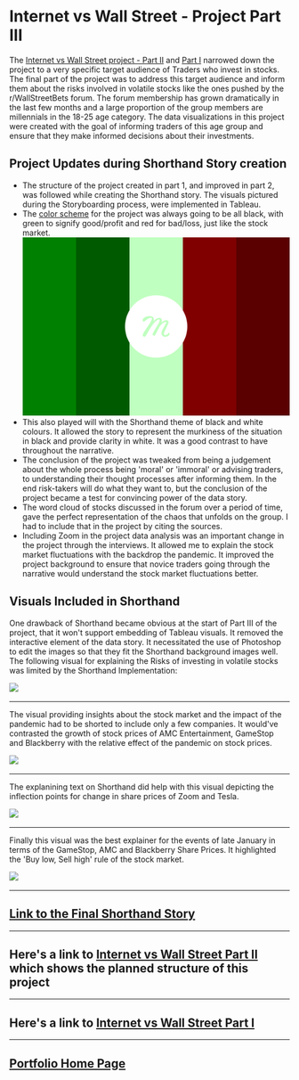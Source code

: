 # Internet vs Wall Street - Project Part III

The [Internet vs Wall Street project - Part II](https://murlis97.github.io/portfolio-viz/storyboard.html) and [Part I](https://murlis97.github.io/portfolio-viz/final_project_mjsharma.html) narrowed down the project to a very specific target audience of Traders who invest in stocks. The final part of the project was to address this target audience and inform them about the risks involved in volatile stocks like the ones pushed by the r/WallStreetBets forum. The forum membership has grown dramatically in the last few months and a large proportion of the group members are millennials in the 18-25 age category. The data visualizations in this project were created with the goal of informing traders of this age group and ensure that they make informed decisions about their investments. 

## Project Updates during Shorthand Story creation
- The structure of the project created in part 1, and improved in part 2, was followed while creating the Shorthand story. The visuals pictured during the Storyboarding process, were implemented in Tableau.
- The [color scheme](https://colors.muz.li/palette/008000/005a00/bfffbf/800000/5a0000) for the project was always going to be all black, with green to signify good/profit and red for bad/loss, just like the stock market. 
![Alt text](./images/muzli.svg)
- This also played will with the Shorthand theme of black and white colours. It allowed the story to represent the murkiness of the situation in black and provide clarity in white. It was a good contrast to have throughout the narrative.
- The conclusion of the project was tweaked from being a judgement about the whole process being 'moral' or 'immoral' or advising traders, to understanding their thought processes after informing them. In the end risk-takers will do what they want to, but the conclusion of the project became a test for convincing power of the data story. 
- The word cloud of stocks discussed in the forum over a period of time, gave the perfect representation of the chaos that unfolds on the group. I had to include that in the project by citing the sources. 
- Including Zoom in the project data analysis was an important change in the project through the interviews. It allowed me to explain the stock market fluctuations with the backdrop the pandemic. It improved the project background to ensure that novice traders going through the narrative would understand the stock market fluctuations better.

## Visuals Included in Shorthand
One drawback of Shorthand became obvious at the start of Part III of the project, that it won't support embedding of Tableau visuals. It removed the interactive element of the data story. It necessitated the use of Photoshop to edit the images so that they fit the Shorthand background images well. The following visual for explaining the Risks of investing in volatile stocks was limited by the Shorthand Implementation:

<div class='tableauPlaceholder' id='viz1616020241850' style='position: relative'>
   <noscript><a href='#'><img alt=' ' src='https:&#47;&#47;public.tableau.com&#47;static&#47;images&#47;GM&#47;GMEViz&#47;Dashboard1&#47;1_rss.png' style='border: none' /></a></noscript>
   <object class='tableauViz'  style='display:none;'>
      <param name='host_url' value='https%3A%2F%2Fpublic.tableau.com%2F' />
      <param name='embed_code_version' value='3' />
      <param name='site_root' value='' />
      <param name='name' value='GMEViz&#47;Dashboard1' />
      <param name='tabs' value='no' />
      <param name='toolbar' value='yes' />
      <param name='static_image' value='https:&#47;&#47;public.tableau.com&#47;static&#47;images&#47;GM&#47;GMEViz&#47;Dashboard1&#47;1.png' />
      <param name='animate_transition' value='yes' />
      <param name='display_static_image' value='yes' />
      <param name='display_spinner' value='yes' />
      <param name='display_overlay' value='yes' />
      <param name='display_count' value='yes' />
      <param name='language' value='en' />
   </object>
</div>
<script type='text/javascript'>                    var divElement = document.getElementById('viz1616020241850');                    var vizElement = divElement.getElementsByTagName('object')[0];                    if ( divElement.offsetWidth > 800 ) { vizElement.style.width='650px';vizElement.style.height='827px';} else if ( divElement.offsetWidth > 500 ) { vizElement.style.width='650px';vizElement.style.height='827px';} else { vizElement.style.width='100%';vizElement.style.height='427px';}                     var scriptElement = document.createElement('script');                    scriptElement.src = 'https://public.tableau.com/javascripts/api/viz_v1.js';                    vizElement.parentNode.insertBefore(scriptElement, vizElement);                </script>

_________

The visual providing insights about the stock market and the impact of the pandemic had to be shorted to include only a few companies. It would've contrasted the growth of stock prices of AMC Entertainment, GameStop and Blackberry with the relative effect of the pandemic on stock prices. 

<div class='tableauPlaceholder' id='viz1616025132030' style='position: relative'>
   <noscript><a href='https:&#47;&#47;murlis97.github.io&#47;portfolio-viz&#47;'><img alt=' ' src='https:&#47;&#47;public.tableau.com&#47;static&#47;images&#47;Sh&#47;SharesPriceComparison&#47;Dashboard1&#47;1_rss.png' style='border: none' /></a></noscript>
   <object class='tableauViz'  style='display:none;'>
      <param name='host_url' value='https%3A%2F%2Fpublic.tableau.com%2F' />
      <param name='embed_code_version' value='3' />
      <param name='site_root' value='' />
      <param name='name' value='SharesPriceComparison&#47;Dashboard1' />
      <param name='tabs' value='no' />
      <param name='toolbar' value='yes' />
      <param name='static_image' value='https:&#47;&#47;public.tableau.com&#47;static&#47;images&#47;Sh&#47;SharesPriceComparison&#47;Dashboard1&#47;1.png' />
      <param name='animate_transition' value='yes' />
      <param name='display_static_image' value='yes' />
      <param name='display_spinner' value='yes' />
      <param name='display_overlay' value='yes' />
      <param name='display_count' value='yes' />
      <param name='language' value='en' />
   </object>
</div>
<script type='text/javascript'>                    var divElement = document.getElementById('viz1616025132030');                    var vizElement = divElement.getElementsByTagName('object')[0];                    if ( divElement.offsetWidth > 800 ) { vizElement.style.width='650px';vizElement.style.height='1627px';} else if ( divElement.offsetWidth > 500 ) { vizElement.style.width='650px';vizElement.style.height='1627px';} else { vizElement.style.width='100%';vizElement.style.height='727px';}                     var scriptElement = document.createElement('script');                    scriptElement.src = 'https://public.tableau.com/javascripts/api/viz_v1.js';                    vizElement.parentNode.insertBefore(scriptElement, vizElement);                </script>

____________

The explanining text on Shorthand did help with this visual depicting the inflection points for change in share prices of Zoom and Tesla. 

<div class='tableauPlaceholder' id='viz1616025295479' style='position: relative'>
   <noscript><a href='https:&#47;&#47;murlis97.github.io&#47;portfolio-viz&#47;'><img alt=' ' src='https:&#47;&#47;public.tableau.com&#47;static&#47;images&#47;Sh&#47;SharesPriceComparison&#47;Dashboard2&#47;1_rss.png' style='border: none' /></a></noscript>
   <object class='tableauViz'  style='display:none;'>
      <param name='host_url' value='https%3A%2F%2Fpublic.tableau.com%2F' />
      <param name='embed_code_version' value='3' />
      <param name='site_root' value='' />
      <param name='name' value='SharesPriceComparison&#47;Dashboard2' />
      <param name='tabs' value='no' />
      <param name='toolbar' value='yes' />
      <param name='static_image' value='https:&#47;&#47;public.tableau.com&#47;static&#47;images&#47;Sh&#47;SharesPriceComparison&#47;Dashboard2&#47;1.png' />
      <param name='animate_transition' value='yes' />
      <param name='display_static_image' value='yes' />
      <param name='display_spinner' value='yes' />
      <param name='display_overlay' value='yes' />
      <param name='display_count' value='yes' />
      <param name='language' value='en' />
   </object>
</div>
<script type='text/javascript'>                    var divElement = document.getElementById('viz1616025295479');                    var vizElement = divElement.getElementsByTagName('object')[0];                    if ( divElement.offsetWidth > 800 ) { vizElement.style.width='650px';vizElement.style.height='827px';} else if ( divElement.offsetWidth > 500 ) { vizElement.style.width='650px';vizElement.style.height='827px';} else { vizElement.style.width='100%';vizElement.style.height='727px';}                     var scriptElement = document.createElement('script');                    scriptElement.src = 'https://public.tableau.com/javascripts/api/viz_v1.js';                    vizElement.parentNode.insertBefore(scriptElement, vizElement);                </script>

__________

Finally this visual was the best explainer for the events of late January in terms of the GameStop, AMC and Blackberry Share Prices. It highlighted the 'Buy low, Sell high' rule of the stock market. 

<div class='tableauPlaceholder' id='viz1616025365084' style='position: relative'>
   <noscript><a href='https:&#47;&#47;murlis97.github.io&#47;portfolio-viz&#47;'><img alt=' ' src='https:&#47;&#47;public.tableau.com&#47;static&#47;images&#47;Sh&#47;SharesPriceComparison&#47;Dashboard3&#47;1_rss.png' style='border: none' /></a></noscript>
   <object class='tableauViz'  style='display:none;'>
      <param name='host_url' value='https%3A%2F%2Fpublic.tableau.com%2F' />
      <param name='embed_code_version' value='3' />
      <param name='site_root' value='' />
      <param name='name' value='SharesPriceComparison&#47;Dashboard3' />
      <param name='tabs' value='no' />
      <param name='toolbar' value='yes' />
      <param name='static_image' value='https:&#47;&#47;public.tableau.com&#47;static&#47;images&#47;Sh&#47;SharesPriceComparison&#47;Dashboard3&#47;1.png' />
      <param name='animate_transition' value='yes' />
      <param name='display_static_image' value='yes' />
      <param name='display_spinner' value='yes' />
      <param name='display_overlay' value='yes' />
      <param name='display_count' value='yes' />
      <param name='language' value='en' />
   </object>
</div>
<script type='text/javascript'>                    var divElement = document.getElementById('viz1616025365084');                    var vizElement = divElement.getElementsByTagName('object')[0];                    if ( divElement.offsetWidth > 800 ) { vizElement.style.width='650px';vizElement.style.height='827px';} else if ( divElement.offsetWidth > 500 ) { vizElement.style.width='650px';vizElement.style.height='827px';} else { vizElement.style.width='100%';vizElement.style.height='727px';}                     var scriptElement = document.createElement('script');                    scriptElement.src = 'https://public.tableau.com/javascripts/api/viz_v1.js';                    vizElement.parentNode.insertBefore(scriptElement, vizElement);                </script>

__________

## [Link to the Final Shorthand Story](https://carnegiemellon.shorthandstories.com/internet-vs-wall-street/index.html)

________

## Here's a link to [Internet vs Wall Street Part II](/portfolio-viz/storyboard.html) which shows the planned structure of this project

________

## Here's a link to [Internet vs Wall Street Part I](/portfolio-viz/final_project_mjsharma.html)

________

## [Portfolio Home Page](/portfolio-viz/)
